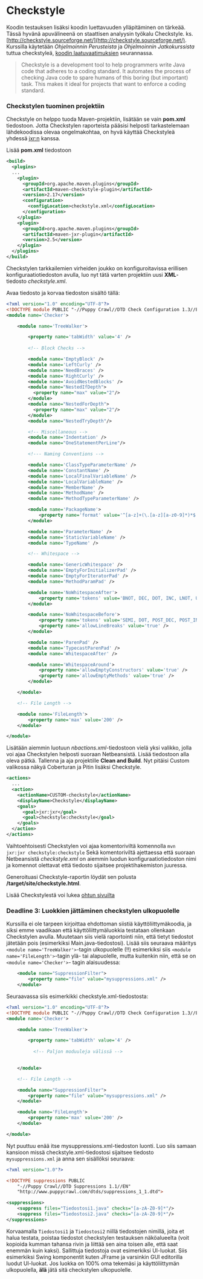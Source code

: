 # Checkstyle

Koodin testauksen lisäksi koodin luettavuuden ylläpitäminen on tärkeää. Tässä hyvänä apuvälineenä on staattisen analyysin työkalu Checkstyle. ks. [http://checkstyle.sourceforge.net/](http://checkstyle.sourceforge.net/). Kurssilla käytetään *Ohjelmoinnin Perusteista* ja *Ohjelmoinnin Jatkokurssista* tuttua checkstyleä, [koodin laatuvaatimuksien](Koodin-laatuvaatimukset.md) seurannassa.

>Checkstyle is a development tool to help programmers write Java code that adheres to a coding standard. It automates the process of checking Java code to spare humans of this boring (but important) task. This makes it ideal for projects that want to enforce a coding standard.

### Checkstylen tuominen projektiin

Checkstyle on helppo tuoda Maven-projektiin, lisätään se vain **pom.xml** tiedostoon. Jotta Checkstylen raporteista pääsisi helposti tarkastelemaan lähdekoodissa olevaa ongelmakohtaa, on hyvä käyttää Checkstyleä yhdessä [jxr:n](http://maven.apache.org/plugins/maven-jxr-plugin/) kanssa. 

Lisää **pom.xml** tiedostoon
```xml
<build>
  <plugins>
  ...
    <plugin>
      <groupId>org.apache.maven.plugins</groupId>
      <artifactId>maven-checkstyle-plugin</artifactId>
      <version>2.17</version>
      <configuration>
        <configLocation>checkstyle.xml</configLocation>
      </configuration>
    </plugin>
    <plugin>
      <groupId>org.apache.maven.plugins</groupId>
      <artifactId>maven-jxr-plugin</artifactId>
      <version>2.5</version>
    </plugin>
  </plugins>
</build>
```

Checkstylen tarkkailemien virheiden joukko on konfiguroitavissa erillisen konfiguraatiotiedoston avulla, luo nyt tätä varten projektiin uusi **XML**-tiedosto _checkstyle.xml_.

Avaa tiedosto ja korvaa tiedoston sisältö tällä: 

```xml
<?xml version="1.0" encoding="UTF-8"?>
<!DOCTYPE module PUBLIC "-//Puppy Crawl//DTD Check Configuration 1.3//EN" "http://www.puppycrawl.com/dtds/configuration_1_3.dtd">
<module name='Checker'>

    <module name='TreeWalker'>

        <property name='tabWidth' value='4' />
        
        <!-- Block Checks -->

        <module name='EmptyBlock' />
        <module name='LeftCurly' />
        <module name='NeedBraces' />
        <module name='RightCurly' />
        <module name='AvoidNestedBlocks' />
        <module name="NestedIfDepth">
          <property name="max" value="2"/>
        </module>
        <module name="NestedForDepth">
          <property name="max" value="2"/>
        </module>
        <module name="NestedTryDepth"/>

        <!-- Miscellaneous -->
        <module name='Indentation' />
        <module name="OneStatementPerLine"/>

        <!--- Naming Conventions -->

        <module name='ClassTypeParameterName' />
        <module name='ConstantName' />
        <module name='LocalFinalVariableName' />
        <module name='LocalVariableName' />
        <module name='MemberName' />
        <module name='MethodName' />
        <module name='MethodTypeParameterName' />

        <module name='PackageName'>
            <property name='format' value='^[a-z]+(\.[a-z][a-z0-9]*)*$' />
        </module>

        <module name='ParameterName' />
        <module name='StaticVariableName' />
        <module name='TypeName' />

        <!-- Whitespace -->

        <module name='GenericWhitespace' />
        <module name='EmptyForInitializerPad' />
        <module name='EmptyForIteratorPad' />
        <module name='MethodParamPad' />

        <module name='NoWhitespaceAfter'>
            <property name='tokens' value='BNOT, DEC, DOT, INC, LNOT, UNARY_MINUS, UNARY_PLUS' />
        </module>

        <module name='NoWhitespaceBefore'>
            <property name='tokens' value='SEMI, DOT, POST_DEC, POST_INC' />
            <property name='allowLineBreaks' value='true' />
        </module>

        <module name='ParenPad' />
        <module name='TypecastParenPad' />
        <module name='WhitespaceAfter' />

        <module name='WhitespaceAround'>
            <property name='allowEmptyConstructors' value='true' />
            <property name='allowEmptyMethods' value='true' />
        </module>

    </module>

    <!-- File Length -->

    <module name='FileLength'>
        <property name='max' value='200' />
    </module>

</module>
```
Lisätään aiemmin luotuun _nbactions.xml_-tiedostoon vielä yksi valikko, jolla voi ajaa Checkstylen helposti suoraan Netbeansistä. Lisää tiedostoon alla oleva pätkä. Tallenna ja aja projektille **Clean and Build**. Nyt pitäisi Custom valikossa näkyä Coberturan ja Pitin lisäksi Checkstyle.

```xml
<actions> 
  ...
  <action>
    <actionName>CUSTOM-checkstyle</actionName>
    <displayName>Checkstyle</displayName>
    <goals>
      <goal>jxr:jxr</goal>
      <goal>checkstyle:checkstyle</goal>
    </goals>
  </action>
</actions>
```

Vaihtoehtoisesti Checkstylen voi ajaa komentoriviltä komennolla <code>mvn jxr:jxr checkstyle:checkstyle</code> Sekä komentoriviltä ajettaessa että suoraan Netbeansistä _checkstyle.xml_ on aiemmin luodun konfiguraatiotiedoston nimi ja komennot olettavat että tiedosto sijaitsee projektihakemiston juuressa.

Generoituasi Checkstyle-raportin löydät sen polusta **/target/site/checkstyle.html**.

Lisää Checkstylestä voi lukea [ohtun sivuilta](https://github.com/mluukkai/ohtu2014/blob/master/web/laskari3.md)

### Deadline 3: Luokkien jättäminen checkstylen ulkopuolelle

Kurssilla ei ole tarpeen kirjoittaa ehdottoman siistiä käyttöliittymäkoodia, ja siksi emme vaadikaan että käyttöliittymäluokkia testataan ollenkaan Checkstylen avulla. Muutetaan siis vielä raportointi niin, että tietyt tiedostot
jätetään pois (esimerkiksi Main.java-tiedostosi). Lisää siis seuraava määritys ```<module name='TreeWalker'>```-tagin ulkopuolelle (!!) esimerkiksi siis ```<module name='FileLength'>```-tagin ylä- tai alapuolelle, mutta kuitenkin niin, että se on ```<module name='Checker'>```-
tagin alaisuudessa:

```xml
    <module name="SuppressionFilter">
    	<property name="file" value="mysuppressions.xml" />
    </module>
```


Seuraavassa siis esimerkikki checkstyle.xml-tiedostosta: 

```xml
<?xml version="1.0" encoding="UTF-8"?>
<!DOCTYPE module PUBLIC "-//Puppy Crawl//DTD Check Configuration 1.3//EN" "http://www.puppycrawl.com/dtds/configuration_1_3.dtd">
<module name='Checker'>

    <module name='TreeWalker'>

        <property name='tabWidth' value='4' />
	      
	      <!-- Paljon moduuleja välissä -->
        

    </module>

    <!-- File Length -->

    <module name="SuppressionFilter">
    	<property name="file" value="mysuppressions.xml" />
    </module>

    <module name='FileLength'>
        <property name='max' value='200' />
    </module>

</module>
```

Nyt puuttuu enää itse mysuppressions.xml-tiedoston luonti. Luo siis samaan kansioon missä checkstyle.xml-tiedostosi sijaitsee tiedosto
`mysuppressions.xml` ja anna sen sisällöksi seuraava:

```xml
<?xml version="1.0"?>

<!DOCTYPE suppressions PUBLIC
    "-//Puppy Crawl//DTD Suppressions 1.1//EN"
    "http://www.puppycrawl.com/dtds/suppressions_1_1.dtd">

<suppressions>
    <suppress files="Tiedostosi1.java" checks="[a-zA-Z0-9]*"/>
    <suppress files="Tiedostosi2.java" checks="[a-zA-Z0-9]*"/>
</suppressions>
```

Korvaamalla `Tiedostosi1` ja `Tiedostosi2` niillä tiedostojen nimillä, joita et halua testata, poistaa tiedostot checkstylen 
testauksen näköalueelta (voit kopioida kumman tahansa rivin ja liittää sen aina toisen alle, että saat enemmän kuin kaksi). 
Sallittuja tiedostoja ovat esimerkiksi UI-luokat. Siis esimerkiksi Swing komponentit kuten JFrame ja varsinkin GUI editorilla luodut UI-luokat. Jos luokka on 100% oma tekemäsi ja käyttöliittymän ulkopuolella, **älä** jätä sitä checkstylen ulkopuolelle.

